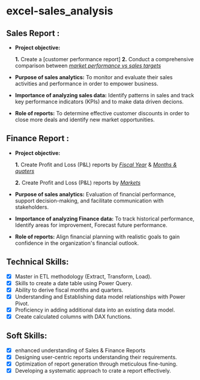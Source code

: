 # excel-sales_analysis
## Sales Report :


- **Project objective:** 

    **1.** Create a [customer performance report]
    **2.** Conduct a comprehensive comparison between _[market performance vs sales targets](https://github.com/sukrutha9/Excel-Sales_Analysis/blob/main/Customer%20Performance%20Report.pdf)_

- **Purpose of sales analytics:** To monitor and evaluate their sales activities and performance in order to empower business.

- **Importance of analyzing sales data:** Identify patterns in sales  and track key performance indicators (KPIs) and to make data driven decions.

- **Role of reports:** To determine effective customer discounts in order to close more deals and identify new market opportunities.



## Finance Report :

- **Project objective:** 

    **1.** Create Profit and Loss (P&L) reports by _[Fiscal Year](https://github.com/Sukrutha9/Excel-Sales_Analysis/blob/main/P%26L%20Statement%20by%20Fiscal%20Year.pdf)_
                 & _[Months & quaters](https://github.com/Sukrutha9/excel-sales_analysis/blob/main/P%20%26%20L%20%20months%20%26%20quaters.pdf)_ 

   **2.** Create Profit and Loss (P&L) reports by _[Markets](https://github.com/Sukrutha9/Excel-Sales_Analysis/blob/main/P%26L%20Statement%20by%20Markets.pdf)_

- **Purpose of sales analytics:** Evaluation of financial performance, support decision-making, and facilitate communication with stakeholders.

- **Importance of analyzing Finance data:** To track historical performance, Identify areas for improvement, Forecast future performance.
 
- **Role of reports:** Align financial planning with realistic goals to gain confidence in the organization's financial outlook.


## Technical Skills:
- [x]	Master in ETL methodology (Extract, Transform, Load).
- [x]	Skills to create a date table using Power Query.
- [x]	Ability to derive fiscal months and quarters.
- [x]	Understanding and Establishing data model relationships with Power Pivot.
- [x]	Proficiency in adding additional data into an existing data model.
- [x]	Create calculated columns with DAX functions.

## Soft Skills:
- [x]	enhanced understanding of Sales & Finance Reports
- [x]	Designing user-centric reports understanding their requirements.
- [x]	Optimization of report generation through meticulous fine-tuning.
- [x]	Developing a systematic approach to crate a report effectively.

